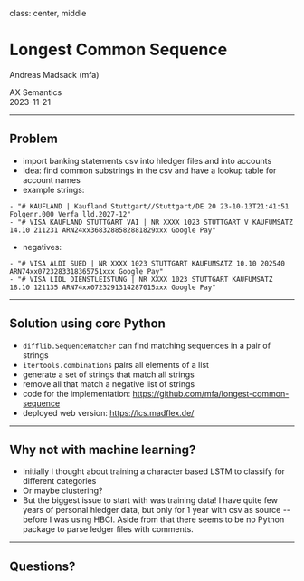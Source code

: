 class: center, middle

# Longest Common Sequence

Andreas Madsack (mfa)

AX Semantics<br/>
2023-11-21

---

## Problem

- import banking statements csv into hledger files and into accounts
- Idea: find common substrings in the csv and have a lookup table for account names
- example strings:

```
- "# KAUFLAND | Kaufland Stuttgart//Stuttgart/DE 20 23-10-13T21:41:51 Folgenr.000 Verfa lld.2027-12"
- "# VISA KAUFLAND STUTTGART VAI | NR XXXX 1023 STUTTGART V KAUFUMSATZ 14.10 211231 ARN24xx3683288582881829xxx Google Pay"
```

- negatives:

```
- "# VISA ALDI SUED | NR XXXX 1023 STUTTGART KAUFUMSATZ 10.10 202540 ARN74xx0723283318365751xxx Google Pay"
- "# VISA LIDL DIENSTLEISTUNG | NR XXXX 1023 STUTTGART KAUFUMSATZ 18.10 121135 ARN74xx0723291314287015xxx Google Pay"
```


---

## Solution using core Python

- `difflib.SequenceMatcher` can find matching sequences in a pair of strings
- `itertools.combinations` pairs all elements of a list
- generate a set of strings that match all strings
- remove all that match a negative list of strings
- code for the implementation: <https://github.com/mfa/longest-common-sequence>
- deployed web version: <https://lcs.madflex.de/>

---

## Why not with machine learning?

- Initially I thought about training a character based LSTM to classify for different categories
- Or maybe clustering?
- But the biggest issue to start with was training data!
  I have quite few years of personal hledger data, but only for 1 year with csv as source -- before I was using HBCI.
  Aside from that there seems to be no Python package to parse ledger files with comments.


---


## Questions?

